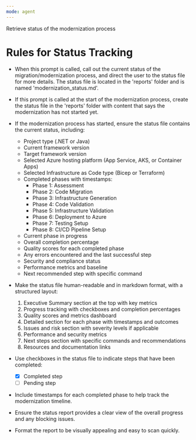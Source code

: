 ```yaml
---
mode: agent
---
```

Retrieve status of the modernization process

# Rules for Status Tracking
- When this prompt is called, call out the current status of the migration/modernization process, and direct the user to the status file for more details. The status file is located in the 'reports' folder and is named 'modernization_status.md'.
- If this prompt is called at the start of the modernization process, create the status file in the 'reports' folder with content that says the modernization has not started yet.
- If the modernization process has started, ensure the status file contains the current status, including:
  - Project type (.NET or Java)
  - Current framework version
  - Target framework version
  - Selected Azure hosting platform (App Service, AKS, or Container Apps)
  - Selected Infrastructure as Code type (Bicep or Terraform)
  - Completed phases with timestamps:
    * Phase 1: Assessment
    * Phase 2: Code Migration
    * Phase 3: Infrastructure Generation
    * Phase 4: Code Validation
    * Phase 5: Infrastructure Validation
    * Phase 6: Deployment to Azure
    * Phase 7: Testing Setup
    * Phase 8: CI/CD Pipeline Setup
  - Current phase in progress
  - Overall completion percentage
  - Quality scores for each completed phase
  - Any errors encountered and the last successful step
  - Security and compliance status
  - Performance metrics and baseline
  - Next recommended step with specific command
  
- Make the status file human-readable and in markdown format, with a structured layout:
  1. Executive Summary section at the top with key metrics
  2. Progress tracking with checkboxes and completion percentages
  3. Quality scores and metrics dashboard
  4. Detailed section for each phase with timestamps and outcomes
  5. Issues and risk section with severity levels if applicable
  6. Performance and security metrics
  7. Next steps section with specific commands and recommendations
  8. Resources and documentation links
  
- Use checkboxes in the status file to indicate steps that have been completed:
  - [x] Completed step
  - [ ] Pending step
  
- Include timestamps for each completed phase to help track the modernization timeline.
- Ensure the status report provides a clear view of the overall progress and any blocking issues.
- Format the report to be visually appealing and easy to scan quickly.